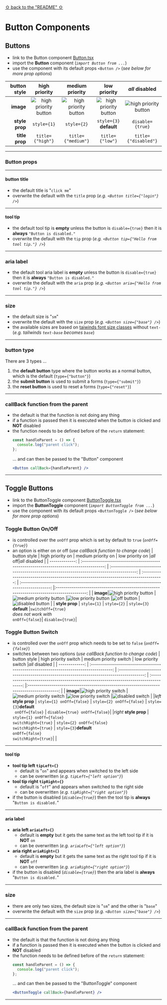 [&#X21e7; back to the "README" &#X21e7;](../../../../README.md)

# Button Components

## Buttons

- link to the Button component [Button.tsx](../../../../components/Button.tsx)
- import the **Button** component (_`import Button from ...`_)
- use the component with its default props `<Button />` (_see below for more prop options_)

|   button style |                                      high priority                                      |                                      medium priority                                      |                                      low priority                                      |                                       _all_ disabled                                        |
| -------------: | :-------------------------------------------------------------------------------------: | :---------------------------------------------------------------------------------------: | :------------------------------------------------------------------------------------: | :-----------------------------------------------------------------------------------------: |
|      **image** | ![high priority button](../../../images/doc_images/components/buttons/button_high.webp) | ![high priority button](../../../images/doc_images/components/buttons/button_medium.webp) | ![high priority button](../../../images/doc_images/components/buttons/button_low.webp) | ![high priority button](../../../images/doc_images/components/buttons/button_disabled.webp) |
| **style prop** |                                       `style={1}`                                       |                                        `style={2}`                                        |                              `style={3}` <br>**default**                               |                                      `disable={true}`                                       |
| **title prop** |                                    `title={"high"}`                                     |                                    `title={"medium"}`                                     |                                    `title={"low"}`                                     |                                    `title={"disabled"}`                                     |

---

### Button props

---

#### button title

- the default title is "`click me`"
- overwrite the default with the `title` prop (_e.g. `<Button title={"login"} />`_)

---

#### tool tip

- the default tool tip is **empty** unless the button is `disable={true}` then it is **always** `"Button is disabled."`
- overwrite the default with the `tip` prop (_e.g. `<Button tip={"Hello from tool tip."} />`_)

---

### aria label

- the default tool aria label is **empty** unless the button is `disable={true}` then it is **always** `"Button is disabled."`
- overwrite the default with the `aria` prop (_e.g. `<Button aria={"Hello from tool tip."} />`_)

---

### size

- the default size is "`sm`"
- overwrite the default with the `size` prop (_e.g. `<Button size={"base"} />`_)
- the available sizes are based on [taiwinds font size classes](https://tailwindcss.com/docs/font-size) without `text-` (_e.g. tailwinds `text-base` becomes `base`_)

---

### button type

There are 3 types ...

1. the **default button** type where the button works as a normal button, which is the default (`type={"button"}`)
2. the **submit button** is used to submit a forms (`type={"submit"}`)
3. the **reset button** is used to reset a forms (`type={"reset"}`)

---

### callBack function from the parent

- the default is that the function is not doing any thing
- if a function is passed then it is executed when the button is clicked and **NOT** disabled
- the function needs to be defined before of the `return` statement:
  ```jsx
  const handleParent = () => {
    console.log("parent click");
  };
  ```
  ... and can then be passed to the "Button" component
  ```jsx
  <Button callBack={handleParent} />
  ```

---

## Toggle Buttons

- link to the ButtonToggle component [ButtonToggle.tsx](../../../../components/ButtonToggle.tsx)
- import the **ButtonToggle** component (_`import ButtonToggle from ...`_)
- use the component with its default props `<ButtonToggle />` (_see below for more prop options_)

### Toggle Button On/Off

- is controlled over the `onOff` prop which is set by default to `true` (_`onOff={true}`_)
- an option is either on or off (_use callBack function to change code_)
  | button style | high priority on | medium priority on | low priority on |_all_ off|_all_ disabled |
  | -------------: | :-------------------------------------------------------------------------------------: | :---------------------------------------------------------------------------------------: | :------------------------------------------------------------------------------------: | :-----------------------------------------------------------------------------------------: |:-----------------------------------------------------------------------------------------: |
  | **image**|![high priority button](../../../images/doc_images/components/buttons/button_toggle_high.webp) |![medium priority button](../../../images/doc_images/components/buttons/button_toggle_medium.webp) |![low priority button](../../../images/doc_images/components/buttons/button_toggle_low.webp) |![off button](../../../images/doc_images/components/buttons/button_toggle_off.webp) |![disabled button](../../../images/doc_images/components/buttons/button_toggle_disabled.webp) |
  | **style prop** | `style={1}` | `style={2}` | `style={3}`<br> **default** |`switchOff={true}`<br> _does not work with_ <br>`onOff={false}`| `disable={true}`|

### Toggle Button Switch

- is controlled over the `onOff` prop which needs to be set to `false` (_`onOff={false}`_)
- switches between two options (_use callBack function to change code_)
  | button style | high priority switch | medium priority switch | low priority switch |_all_ disabled |
  | -------------: | :-------------------------------------------------------------------------------------: | :---------------------------------------------------------------------------------------: | :------------------------------------------------------------------------------------: |:-----------------------------------------------------------------------------------------: |
  | **image**|![high priority switch](../../../images/doc_images/components/buttons/button_toggle_switch_high.webp) |![medium priority switch](../../../images/doc_images/components/buttons/button_toggle_switch_medium.webp) |![low priority switch](../../../images/doc_images/components/buttons/button_toggle_switch_low.webp) |![disabled switch](../../../images/doc_images/components/buttons/button_toggle_switch_disabled.webp) |
  |_left_ **style prop** | `style={1} onOff={false}` | `style={2} onOff={false}` | `style={3}`**default**<br>` onOff={false}` | `disable={true} onOff={false}`|
  |_right_ **style prop** | `style={1} onOff={false}` <br> `switchRight={true}` | `style={2} onOff={false} ` <br> `switchRight={true}` | `style={3}`**default**<br>`onOff={false}` <br> `switchRight={true}`| |

---

#### tool tip

- **tool tip left `tipLeft={}`**
  - default is "`on`" and appears when switched to the left side
  - can be overwritten (_e.g. `tipLeft={"left option"}`_)
- **tool tip right `tipRight={}`**
  - default is "`off`" and appears when switched to the right side
  - can be overwritten (_e.g. `tipRight={"right option"}`_)
- if the button is disabled (_`disable={true}`_) then the tool tip is **always** "`Button is disabled.`"

---

#### aria label

- **aria left `ariaLeft={}`**
  - default is **empty** but it gets the same text as the left tool tip if it is **NOT** `on`
  - can be overwritten (_e.g. `ariaLeft={"left option"}`_)
- **aria right `ariaRight={}`**
  - default is **empty** but it gets the same text as the right tool tip if it is **NOT** `off`
  - can be overwritten (_e.g. `ariaRight={"right option"}`_)
- if the button is disabled (_`disable={true}`_) then the aria label is **always** "`Button is disabled.`"

---

### size

- there are only two sizes, the default size is "`sm`" and the other is "`base`"
- overwrite the default with the `size` prop (_e.g. `<Button size={"base"} />`_)

---

### callBack function from the parent

- the default is that the function is not doing any thing
- if a function is passed then it is executed when the button is clicked and **NOT** disabled
- the function needs to be defined before of the `return` statement:
  ```jsx
  const handleParent = () => {
    console.log("parent click");
  };
  ```
  ... and can then be passed to the "ButtonToggle" component
  ```jsx
  <ButtonToggle callBack={handleParent} />
  ```

---
